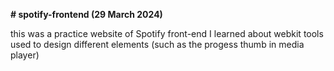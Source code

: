 **# spotify-frontend (29 ‎March ‎2024)**

this was a practice website of Spotify front-end 
I learned about webkit tools used to design different elements (such as the progess thumb in media player)
